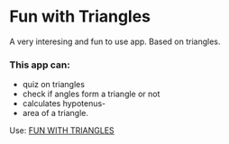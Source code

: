 # Fun with Triangles
 
A very interesing and fun to use app. Based on triangles.
### This app can:
- quiz on triangles
- check if angles form a triangle or not
- calculates hypotenus-
- area of a triangle.

Use: [FUN WITH TRIANGLES](https://fun-with-triangles-mark-12.netlify.app/)

